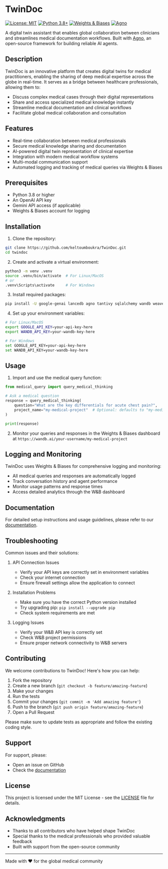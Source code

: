 # TwinDoc

[![License: MIT](https://img.shields.io/badge/License-MIT-yellow.svg)](https://opensource.org/licenses/MIT)
[![Python 3.8+](https://img.shields.io/badge/python-3.8+-blue.svg)](https://www.python.org/downloads/)
[![Weights & Biases](https://img.shields.io/badge/Weights%20&%20Biases-enabled-blue)](https://wandb.ai/)
[![Agno](https://img.shields.io/badge/Agno-powered-blue)](https://github.com/agno-ai/agno)

A digital twin assistant that enables global collaboration between clinicians and streamlines medical documentation workflows. Built with [Agno](https://github.com/agno-ai/agno), an open-source framework for building reliable AI agents.

## Description

TwinDoc is an innovative platform that creates digital twins for medical practitioners, enabling the sharing of deep medical expertise across the globe in real-time. It serves as a bridge between healthcare professionals, allowing them to:
- Discuss complex medical cases through their digital representations
- Share and access specialized medical knowledge instantly
- Streamline medical documentation and clinical workflows
- Facilitate global medical collaboration and consultation

## Features

- Real-time collaboration between medical professionals
- Secure medical knowledge sharing and documentation
- AI-powered digital twin representation of clinical expertise
- Integration with modern medical workflow systems
- Multi-modal communication support
- Automated logging and tracking of medical queries via Weights & Biases

## Prerequisites

- Python 3.8 or higher
- An OpenAI API key
- Gemini API access (if applicable)
- Weights & Biases account for logging

## Installation

1. Clone the repository:

```bash
git clone https://github.com/keltoumboukra/TwinDoc.git
cd twindoc
```

2. Create and activate a virtual environment:

```bash
python3 -m venv .venv
source .venv/bin/activate  # For Linux/MacOS
# or
.venv\Scripts\activate     # For Windows
```

3. Install required packages:

```bash
pip install -U google-genai lancedb agno tantivy sqlalchemy wandb weave
```

4. Set up your environment variables:

```bash
# For Linux/MacOS
export GOOGLE_API_KEY=your-api-key-here
export WANDB_API_KEY=your-wandb-key-here

# For Windows
set GOOGLE_API_KEY=your-api-key-here
set WANDB_API_KEY=your-wandb-key-here
```

## Usage

1. Import and use the medical query function:

```python
from medical_query import query_medical_thinking

# Ask a medical question
response = query_medical_thinking(
    question="What are the key differentials for acute chest pain?",
    project_name="my-medical-project"  # Optional: defaults to "my-medical-project"
)

print(response)
```

2. Monitor your queries and responses in the Weights & Biases dashboard at `https://wandb.ai/your-username/my-medical-project`

## Logging and Monitoring

TwinDoc uses Weights & Biases for comprehensive logging and monitoring:

- All medical queries and responses are automatically logged
- Track conversation history and agent performance
- Monitor usage patterns and response times
- Access detailed analytics through the W&B dashboard

## Documentation

For detailed setup instructions and usage guidelines, please refer to our [documentation](https://docs.agno.com/how-to/install).

## Troubleshooting

Common issues and their solutions:

1. API Connection Issues
   - Verify your API keys are correctly set in environment variables
   - Check your internet connection
   - Ensure firewall settings allow the application to connect

2. Installation Problems
   - Make sure you have the correct Python version installed
   - Try upgrading pip: `pip install --upgrade pip`
   - Check system requirements are met

3. Logging Issues
   - Verify your W&B API key is correctly set
   - Check W&B project permissions
   - Ensure proper network connectivity to W&B servers

## Contributing

We welcome contributions to TwinDoc! Here's how you can help:

1. Fork the repository
2. Create a new branch (`git checkout -b feature/amazing-feature`)
3. Make your changes
4. Run the tests
5. Commit your changes (`git commit -m 'Add amazing feature'`)
6. Push to the branch (`git push origin feature/amazing-feature`)
7. Open a Pull Request

Please make sure to update tests as appropriate and follow the existing coding style.

## Support

For support, please:
- Open an issue on GitHub
- Check the [documentation](https://docs.agno.com/how-to/install)

## License

This project is licensed under the MIT License - see the [LICENSE](LICENSE) file for details.

## Acknowledgments

- Thanks to all contributors who have helped shape TwinDoc
- Special thanks to the medical professionals who provided valuable feedback
- Built with support from the open-source community

---

Made with ❤️ for the global medical community
